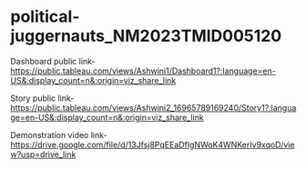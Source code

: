 # political-juggernauts_NM2023TMID005120
Dashboard public link-https://public.tableau.com/views/Ashwini1/Dashboard1?:language=en-US&:display_count=n&:origin=viz_share_link

Story public link-https://public.tableau.com/views/Ashwini2_16965789169240/Story1?:language=en-US&:display_count=n&:origin=viz_share_link

Demonstration video link-https://drive.google.com/file/d/13Jfsj8PqEEaDfIgNWoK4WNKerIv9xqoD/view?usp=drive_link
